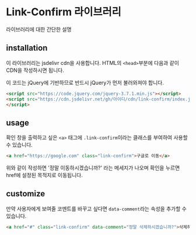 # Link-Confirm 라이브러리

라이브러리에 대한 간단한 설명

## installation

이 라이브러리는 jsdelivr cdn을 사용합니다.
HTML의 `<head>`부분에 다음과 같이 CDN을 작성하시면 됩니다.

이 코드는 jQuery에 기반하므로 반드시 jQuery가 먼저 불러와져야 합니다.

```html
<script src="https://code.jquery.com/jquery-3.7.1.min.js"></script>
<script src="https://cdn.jsdelivr.net/gh/아이디/cdn/link-confirm/index.js">
</script>
```

## usage

확인 창을 출력하고 싶은 `<a>` 태그에 `.link-confirm`이라는 클래스를 부여하여 사용할 수 있습니다.

```html
<a href="https://google.com" class="link-confirm">구글로 이동</a>
```

위와 같이 작성하면 '정말 이동하시겠습니까?' 라는 메세지가 나오며 확인을 누르면 href에 설정된 목적지로 이동됩니다.

## customize

만약 사용자에게 보여줄 코멘트를 바꾸고 싶다면 `data-comment`라는 속성을 추가할 수 있습니다.

```html
<a href="#" class="link-confirm" data-comment="정말 삭제하시겠습니까?">삭제하기</a>
```
